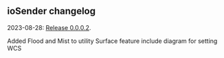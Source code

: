 ## ioSender changelog

2023-08-28: [Release 0.0.0.2](https://github.com/Jay-Tech/ioSenderTouch/releases/tag/1.0.0).

Added Flood and Mist to utility Surface feature include diagram for setting WCS 